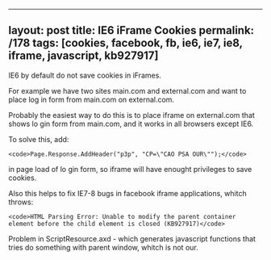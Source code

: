 ---
layout: post
title: IE6 iFrame Cookies
permalink: /178
tags: [cookies, facebook, fb, ie6, ie7, ie8, iframe, javascript, kb927917]
----

IE6 by default do not save cookies in iFrames.


For example we have two sites main.com and external.com and want to place log
in form from main.com on external.com.


Probably the easiest way to do this is to place iframe on external.com that
shows lo gin form from main.com, and it works in all browsers except IE6.


To solve this, add:

    
    <code>Page.Response.AddHeader("p3p", "CP=\"CAO PSA OUR\"");</code>


in page load of lo gin form, so iframe will have enought privileges to save
cookies.


Also this helps to fix IE7-8 bugs in facebook iframe applications, whitch
throws:

    
    <code>HTML Parsing Error: Unable to modify the parent container element before the child element is closed (KB927917)</code>




Problem in ScriptResource.axd - which generates javascript functions that
tries do something with parent window, whitch is not our.

